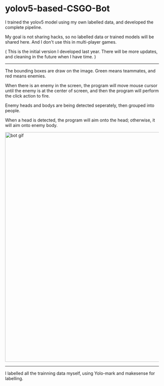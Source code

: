 # yolov5-based-CSGO-Bot
I trained the yolov5 model using my own labelled data, and developed the complete pipeline.  

My goal is not sharing hacks, so no labelled data or trained models will be shared here. And I don't use this in multi-player games. 

( This is the initial version I developed last year. There will be more updates, and cleaning in the future when I have time. ) 

---
The bounding boxes are draw on the image. Green means teammates, and red means enemies. 

When there is an enemy in the screen, the program will move mouse cursor until the enemy is at the center of screen, and then the program will perform the click action to fire. 

Enemy heads and bodys are being detected seperately, then grouped into people.

When a head is detected, the program will aim onto the head; otherwise, it will aim onto enemy body.

<a id="bot" href="https://github.com/hanmmmmm/yolov5-based-CSGO-Bot/blob/main/gifs/csgo_bot_2.gif">
    <img src="https://github.com/hanmmmmm/yolov5-based-CSGO-Bot/blob/main/gifs/csgo_bot_2.gif" alt="bot gif" title="bot" width="750"/>
</a>



--- 
I labelled all the trainning data myself, using Yolo-mark and makesense for labelling. 










